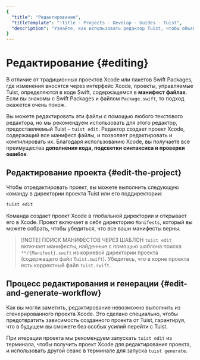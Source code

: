 ```yaml
---
{
  "title": "Редактирование",
  "titleTemplate": ":title · Projects · Develop · Guides · Tuist",
  "description": "Узнайте, как использовать редактор Tuist, чтобы объявить свой проект, используя возможности системы сборки и редактора Xcode."
}
---
```

# Редактирование {#editing}

В отличие от традиционных проектов Xcode или пакетов Swift Packages, где изменения вносятся через интерфейс Xcode, проекты, управляемые Tuist, определяются в коде Swift, содержащемся в **манифест файлах**.
Если вы знакомы с Swift Packages и файлом `Package.swift`,
то подход окажется очень похож.

Вы можете редактировать эти файлы с помощью любого текстового редактора, но мы рекомендуем использовать для этого редактор, предоставляемый Tuist – `tuist edit`.
Редактор создает проект Xcode, содержащий все манифест файлы, и позволяет редактировать и компилировать их.
Благодаря использованию Xcode, вы получаете все преимущества **дополнения кода, подсветки синтаксиса и проверки ошибок**.

## Редактирование проекта {#edit-the-project}

Чтобы отредактировать проект, вы можете выполнить следующую команду в директории проекта Tuist или его поддиректории:

```bash
tuist edit
```

Команда создает проект Xcode в глобальной директории и открывает его в Xcode.
Проект включает в себя директорию `Manifests`, который вы можете собрать, чтобы убедиться, что все ваши манифесты верны.

> [!NOTE] ПОИСК МАНИФЕСТОВ ЧЕРЕЗ ШАБЛОН
> `tuist edit` включает манифесты, найденные с помощью шаблона поиска `**/{Manifest}.swift` из корневой директории проекта (содержащего файл `Tuist.swift`). Убедитесь, что в корне проекта есть корректный файл `Tuist.swift`.

## Процесс редактирования и генерации {#edit-and-generate-workflow}

Как вы могли заметить, редактирование невозможно выполнить из сгенерированного проекта Xcode.
Это сделано специально, чтобы предотвратить зависимость созданного проекта от Tuist, гарантируя, что в будущем вы сможете без особых усилий перейти с Tuist.

При итерации проекта мы рекомендуем запускать `tuist edit` из терминала, чтобы получить проект Xcode для редактирования проекта, и использовать другой сеанс в терминале для запуска `tuist generate`.
